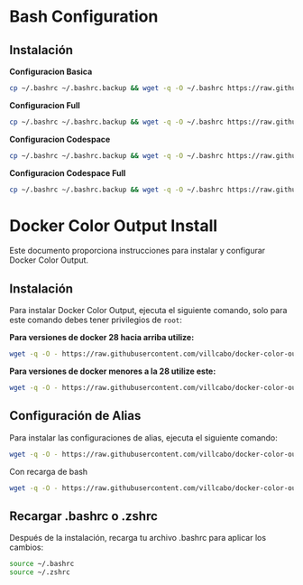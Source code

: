 # Bash Configuration

## Instalación

**Configuracion Basica**

```bash
cp ~/.bashrc ~/.bashrc.backup && wget -q -O ~/.bashrc https://raw.githubusercontent.com/villcabo/docker-color-output-install/main/bash_configuration/bash_basic.sh && source ~/.bashrc
```

**Configuracion Full**

```bash
cp ~/.bashrc ~/.bashrc.backup && wget -q -O ~/.bashrc https://raw.githubusercontent.com/villcabo/docker-color-output-install/main/bash_configuration/bash_full.sh && source ~/.bashrc
```

**Configuracion Codespace**

```bash
cp ~/.bashrc ~/.bashrc.backup && wget -q -O ~/.bashrc https://raw.githubusercontent.com/villcabo/docker-color-output-install/main/bash_configuration/bash_codespace.sh && source ~/.bashrc
```

**Configuracion Codespace Full**

```bash
cp ~/.bashrc ~/.bashrc.backup && wget -q -O ~/.bashrc https://raw.githubusercontent.com/villcabo/docker-color-output-install/main/bash_configuration/bash_codespace_full.sh && source ~/.bashrc
```

# Docker Color Output Install

Este documento proporciona instrucciones para instalar y configurar Docker Color Output.

## Instalación

Para instalar Docker Color Output, ejecuta el siguiente comando, solo para este comando debes tener privilegios de `root`:

**Para versiones de docker 28 hacia arriba utilize:**

```bash
wget -q -O - https://raw.githubusercontent.com/villcabo/docker-color-output/main/docker_configuration/docker-color_installers.sh | bash
```

**Para versiones de docker menores a la 28 utilize este:**

```bash
wget -q -O - https://raw.githubusercontent.com/villcabo/docker-color-output/main/docker_configuration/docker-color_installers.sh | bash -s -- -v 2.5.1
```

## Configuración de Alias

Para instalar las configuraciones de alias, ejecuta el siguiente comando:

```bash
wget -q -O - https://raw.githubusercontent.com/villcabo/docker-color-output/main/docker_configuration/docker-color-aliases_installers.sh | bash
```

Con recarga de bash

```bash
wget -q -O - https://raw.githubusercontent.com/villcabo/docker-color-output/main/docker_configuration/docker-color-aliases_installers.sh | bash && source ~/.bashrc
```
## Recargar .bashrc o .zshrc

Después de la instalación, recarga tu archivo .bashrc para aplicar los cambios:

```bash
source ~/.bashrc
source ~/.zshrc
```
